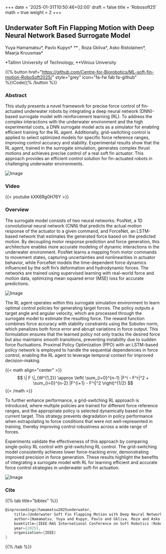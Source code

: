 +++
date = '2025-01-31T10:50:46+02:00'
draft = false
title = 'Robosoft25'
math = true
weight = 2
+++

## Underwater Soft Fin Flapping Motion with Deep Neural Network Based Surrogate Model

Yuya Hamamatsu*, Pavlo Kupyn* ** , Roza Gkliva*, Asko Ristolainen*, Maarja Kruusmaa*

*Tallinn University of Technology, **Vilnius University

{{% button href="https://github.com/Centre-for-Biorobotics/ML-soft-fin-motion-RoboSoft2025/" style="grey" icon="fa-fw fab fa-github" %}}Code{{% /button %}}



### Abstract
This study presents a novel framework for precise force control of fin-actuated underwater robots by integrating a deep neural network (DNN)-based surrogate model with reinforcement learning (RL). To address the complex interactions with the underwater environment and the high experimental costs, a DNN surrogate model acts as a simulator for enabling efficient training for the RL agent. Additionally, grid-switching control is applied to select optimized models for specific force reference ranges, improving control accuracy and stability. Experimental results show that the RL agent, trained in the surrogate simulation, generates complex thrust motions and achieves precise control of a real soft fin actuator. This approach provides an efficient control solution for fin-actuated robots in challenging underwater environments.

![Image](https://github.com/user-attachments/assets/7909b1e8-5c09-4f3f-9c3b-6f60d0028ecb)

### Video
{{< youtube kXK6Rg0H76Y >}}

### Overview

The surrogate model consists of two neural networks: PosNet, a 1D convolutional neural network (CNN) that predicts the actual motion response of the actuator to a given command, and ForceNet, an LSTM-based network that estimates the generated force based on the predicted motion. By decoupling motor response prediction and force generation, this architecture enables more accurate modeling of dynamic interactions in the underwater environment. PosNet learns a mapping from motor commands to movement states, capturing uncertainties and nonlinearities in actuator behavior, while ForceNet models the time-dependent force dynamics influenced by the soft fin’s deformation and hydrodynamic forces. The networks are trained using supervised learning with real-world force and motion data, optimizing mean squared error (MSE) loss for accurate predictions.

![Image](https://github.com/user-attachments/assets/9616555d-4289-4b86-add5-25b83ffaefe0)

The RL agent operates within this surrogate simulation environment to learn optimal control policies for generating target forces. The policy outputs a target angle and angular velocity, which are processed through the surrogate model to estimate the resulting force. The reward function combines force accuracy with stability constraints using the Sobolev norm, which penalizes both force error and abrupt variations in force output. This formulation ensures that the learned policy not only tracks the desired force but also maintains smooth transitions, preventing instability due to sudden force fluctuations. Proximal Policy Optimization (PPO) with an LSTM-based policy network is employed to handle the sequential dependencies in force control, enabling the RL agent to leverage temporal context for improved decision-making.

{{< math align="center" >}}
$$ \| F \|_{W^{1,2}} \approx \left( \sum_{i=0}^{n-1} |F^i - F^r|^2 + \sum_{i=0}^{n-2} |F^{i+1} - F^i|^2 \right)^{1/2} $$
{{< /math >}}

To further enhance performance, a grid-switching RL approach is introduced, where multiple policies are trained for different force reference ranges, and the appropriate policy is selected dynamically based on the current target. This strategy prevents degradation in policy performance when extrapolating to force conditions that were not well-represented in training, thereby improving control robustness across a wide range of forces.

Experiments validate the effectiveness of this approach by comparing single-policy RL control with grid-switching RL control. The grid-switching model consistently achieves lower force-tracking error, demonstrating improved precision in force generation. These results highlight the benefits of integrating a surrogate model with RL for learning efficient and accurate force control strategies in underwater soft-fin actuation.

![Image](https://github.com/user-attachments/assets/d0498a8c-aa81-47ad-89ae-5bbc8d711cba)  

### Cite

 {{% tab title="bibtex" %}}
```c
@inproceedings{hamamatsu2025underwater,
    title={Underwater Soft Fin Flapping Motion with Deep Neural Network Based Surrogate Model}, 
    author={Hamamatsu, Yuya and Kupyn, Pavlo and Gkliva, Roza and Asko, Ristolainen and  Kruusmaa, Maarja},
    booktitle={IEEE-RAS International Conference on Soft Robotics (RoboSoft)},
    year={2025},
    organization={IEEE}
}
```
{{% /tab %}}